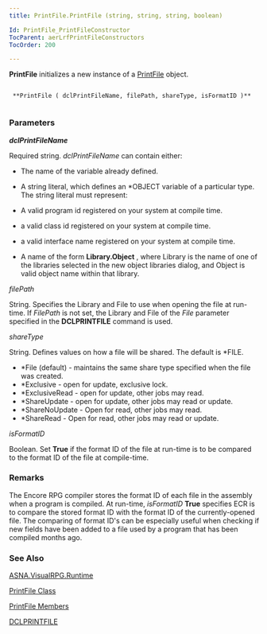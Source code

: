 ```yaml
---
title: PrintFile.PrintFile (string, string, string, boolean)

Id: PrintFile_PrintFileConstructor
TocParent: aerLrfPrintFileConstructors
TocOrder: 200

---
```


**PrintFile** initializes a new instance of a [PrintFile](ecrLrfPrintFileClass.html) object. 

```

 **PrintFile ( dclPrintFileName, filePath, shareType, isFormatID )** 
        
```

### Parameters

***dclPrintFileName*** 

Required string. *dclPrintFileName* can contain either:

- The name of the variable already defined.
- A string literal, which defines an *OBJECT variable of a particular type. The string literal must represent:
- A valid program id registered on your system at compile time.
- a valid class id registered on your system at compile time.
- a valid interface name registered on your system at compile time.

- A name of the form **Library.Object** , where Library is the name of one of the libraries selected in the new object libraries dialog, and Object is valid object name within that library.


*filePath* 

String. Specifies the Library and File to use when opening the file at
                run-time. If *FilePath*  is not set, the Library and File of
                the *File*  parameter specified in the **DCLPRINTFILE**  command
                is used.


*shareType* 

String. Defines values on how a file will be shared. The default is *FILE.

- *File (default) - maintains the same share type specified when the file was created.
- *Exclusive - open for update, exclusive lock.
- *ExclusiveRead - open for update, other jobs may read.
- *ShareUpdate - open for update, other jobs may read or update.
- *ShareNoUpdate - Open for read, other jobs may read.
- *ShareRead - Open for read, other jobs may read or update.


*isFormatID* 

Boolean. Set **True**  if the format ID of the file at
                run-time is to be compared to the format ID of the file at compile-time.


### Remarks
The Encore RPG compiler stores the format ID of each file in the assembly when a program is compiled. At run-time, *isFormatID* **True** specifies ECR is to compare the stored format ID with the format ID of the currently-opened file. The comparing of format ID's can be especially useful when checking if new fields have been added to a file used by a program that has been compiled months ago. 

### See Also
[ASNA.VisualRPG.Runtime](ecrLrfRuntimeNamespace.html)

[PrintFile Class](ecrLrfPrintFileClass.html)

[PrintFile Members](ecrLrfPrintFileMembers.html)

[DCLPRINTFILE](DCLPRINTFILE.html) 
